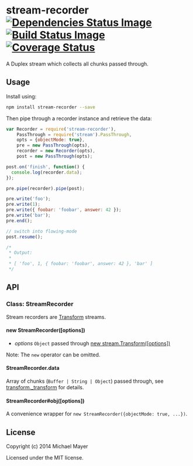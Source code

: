 # stream-recorder [![Dependencies Status Image](https://gemnasium.com/schnittstabil/stream-recorder.svg)](https://gemnasium.com/schnittstabil/stream-recorder) [![Build Status Image](https://travis-ci.org/schnittstabil/stream-recorder.svg)](https://travis-ci.org/schnittstabil/stream-recorder) [![Coverage Status](https://coveralls.io/repos/schnittstabil/stream-recorder/badge.png)](https://coveralls.io/r/schnittstabil/stream-recorder)

A Duplex stream which collects all chunks passed through.

## Usage

Install using:

```bash
npm install stream-recorder --save
```

Then pipe through a recorder instance and retrieve the data:
```Javascript
var Recorder = require('stream-recorder'),
    PassThrough = require('stream').PassThrough,
    opts = {objectMode: true},
    pre = new PassThrough(opts),
    recorder = new Recorder(opts),
    post = new PassThrough(opts);

post.on('finish', function() {
  console.log(recorder.data);
});

pre.pipe(recorder).pipe(post);

pre.write('foo');
pre.write(1);
pre.write({ foobar: 'foobar', answer: 42 });
pre.write('bar');
pre.end();

// switch into flowing-mode
post.resume();

/*
 * Output:
 *
 * [ 'foo', 1, { foobar: 'foobar', answer: 42 }, 'bar' ]
 */
```

## API

### Class: StreamRecorder

Stream recorders are [Transform](http://nodejs.org/api/stream.html#stream_class_stream_transform) streams.

#### new StreamRecorder([options])

* _options_ `Object` passed through [new stream.Transform([options])](http://nodejs.org/api/stream.html#stream_new_stream_transform_options)

Note: The `new` operator can be omitted.

#### StreamRecorder.data

Array of chunks (`Buffer | String | Object`) passed through, see [transform._transform](http://nodejs.org/api/stream.html#stream_transform_transform_chunk_encoding_callback) for details.

#### StreamRecorder#obj([options])

A convenience wrapper for `new StreamRecorder({objectMode: true, ...})`.

## License

Copyright (c) 2014 Michael Mayer

Licensed under the MIT license.
